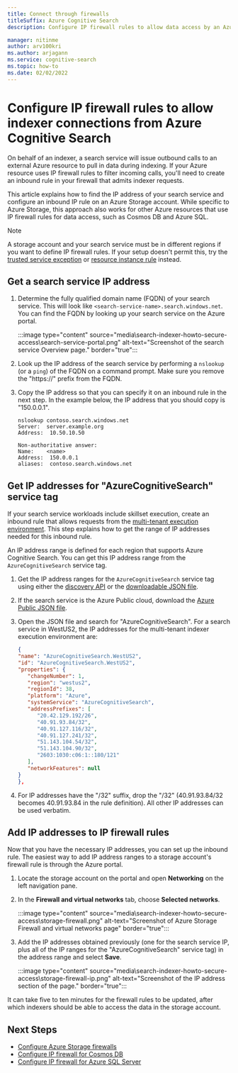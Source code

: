 ```yaml
---
title: Connect through firewalls
titleSuffix: Azure Cognitive Search
description: Configure IP firewall rules to allow data access by an Azure Cognitive Search indexer.

manager: nitinme
author: arv100kri
ms.author: arjagann
ms.service: cognitive-search
ms.topic: how-to
ms.date: 02/02/2022
---
```


# Configure IP firewall rules to allow indexer connections from Azure Cognitive Search

On behalf of an indexer, a search service will issue outbound calls to an external Azure resource to pull in data during indexing. If your Azure resource uses IP firewall rules to filter incoming calls, you'll need to create an inbound rule in your firewall that admits indexer requests.

This article explains how to find the IP address of your search service and configure an inbound IP rule on an Azure Storage account. While specific to Azure Storage, this approach also works for other Azure resources that use IP firewall rules for data access, such as Cosmos DB and Azure SQL.

> [!NOTE]
> A storage account and your search service must be in different regions if you want to define IP firewall rules. If your setup doesn't permit this, try the [trusted service exception](search-indexer-howto-access-trusted-service-exception.md) or [resource instance rule](../storage/common/storage-network-security.md#grant-access-from-azure-resource-instances-preview) instead.

## Get a search service IP address

1. Determine the fully qualified domain name (FQDN) of your search service. This will look like `<search-service-name>.search.windows.net`. You can find the FQDN by looking up your search service on the Azure portal.

   :::image type="content" source="media\search-indexer-howto-secure-access\search-service-portal.png" alt-text="Screenshot of the search service Overview page." border="true":::

1. Look up the IP address of the search service by performing a `nslookup` (or a `ping`) of the FQDN on a command prompt. Make sure you remove the "https://" prefix from the FQDN.

1. Copy the IP address so that you can specify it on an inbound rule in the next step. In the example below, the IP address that you should copy is "150.0.0.1".

   ```azurepowershell
   nslookup contoso.search.windows.net
   Server:  server.example.org
   Address:  10.50.10.50
    
   Non-authoritative answer:
   Name:    <name>
   Address:  150.0.0.1
   aliases:  contoso.search.windows.net
   ```

## Get IP addresses for "AzureCognitiveSearch" service tag

If your search service workloads include skillset execution, create an inbound rule that allows requests from the [multi-tenant execution environment](search-indexer-securing-resources.md#indexer-execution-environment). This step explains how to get the range of IP addresses needed for this inbound rule.

An IP address range is defined for each region that supports Azure Cognitive Search. You can get this IP address range from the `AzureCognitiveSearch` service tag.

1. Get the IP address ranges for the `AzureCognitiveSearch` service tag using either the [discovery API](../virtual-network/service-tags-overview.md#use-the-service-tag-discovery-api) or the [downloadable JSON file](../virtual-network/service-tags-overview.md#discover-service-tags-by-using-downloadable-json-files).

1. If the search service is the Azure Public cloud, download the [Azure Public JSON file](https://www.microsoft.com/download/details.aspx?id=56519).

1. Open the JSON file and search for "AzureCognitiveSearch". For a search service in WestUS2, the IP addresses for the multi-tenant indexer execution environment are:

    ```json
    {
    "name": "AzureCognitiveSearch.WestUS2",
    "id": "AzureCognitiveSearch.WestUS2",
    "properties": {
       "changeNumber": 1,
       "region": "westus2",
       "regionId": 38,
       "platform": "Azure",
       "systemService": "AzureCognitiveSearch",
       "addressPrefixes": [
          "20.42.129.192/26",
          "40.91.93.84/32",
          "40.91.127.116/32",
          "40.91.127.241/32",
          "51.143.104.54/32",
          "51.143.104.90/32",
          "2603:1030:c06:1::180/121"
       ],
       "networkFeatures": null
    }
    },
    ```

1. For IP addresses have the "/32" suffix, drop the "/32" (40.91.93.84/32 becomes 40.91.93.84 in the rule definition). All other IP addresses can be used verbatim.

## Add IP addresses to IP firewall rules

Now that you have the necessary IP addresses, you can set up the inbound rule. The easiest way to add IP address ranges to a storage account's firewall rule is through the Azure portal. 

1. Locate the storage account on the portal and open **Networking** on the left navigation pane.

1. In the **Firewall and virtual networks** tab, choose **Selected networks**.

   :::image type="content" source="media\search-indexer-howto-secure-access\storage-firewall.png" alt-text="Screenshot of Azure Storage Firewall and virtual networks page" border="true":::

1. Add the IP addresses obtained previously (one for the search service IP, plus all of the IP ranges for the "AzureCognitiveSearch" service tag) in the address range and select **Save**.

   :::image type="content" source="media\search-indexer-howto-secure-access\storage-firewall-ip.png" alt-text="Screenshot of the IP address section of the page." border="true":::

It can take five to ten minutes for the firewall rules to be updated, after which indexers should be able to access the data in the storage account.

## Next Steps

- [Configure Azure Storage firewalls](../storage/common/storage-network-security.md)
- [Configure IP firewall for Cosmos DB](../cosmos-db/how-to-configure-firewall.md)
- [Configure IP firewall for Azure SQL Server](../azure-sql/database/firewall-configure.md)
